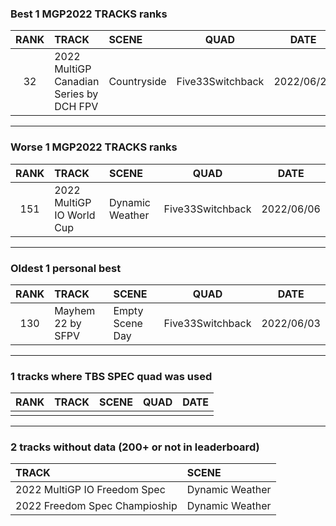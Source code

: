 ### Best 1 MGP2022 TRACKS ranks
|RANK|TRACK|SCENE|QUAD|DATE|
|:---:|:---|:---|:---:|:---:|
|32|2022 MultiGP Canadian Series by DCH FPV|Countryside|Five33Switchback|2022/06/28|
---
### Worse 1 MGP2022 TRACKS ranks
|RANK|TRACK|SCENE|QUAD|DATE|
|:---:|:---|:---|:---:|:---:|
|151|2022 MultiGP IO World Cup|Dynamic Weather|Five33Switchback|2022/06/06|
---
### Oldest 1 personal best
|RANK|TRACK|SCENE|QUAD|DATE|
|:---:|:---|:---|:---:|:---:|
|130|Mayhem 22 by SFPV|Empty Scene Day|Five33Switchback|2022/06/03|
---
### 1 tracks where TBS SPEC quad was used
|RANK|TRACK|SCENE|QUAD|DATE|
|:---:|:---|:---|:---:|:---:|
||||||
---
### 2 tracks without data (200+ or not in leaderboard)
|TRACK|SCENE|
|:---|:---|
|2022 MultiGP IO Freedom Spec|Dynamic Weather|
|2022 Freedom Spec Champioship|Dynamic Weather|
